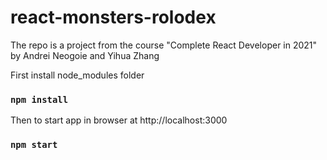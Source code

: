 # react-monsters-rolodex
The repo is a project from the course "Complete React Developer in 2021" by 
Andrei Neogoie and Yihua Zhang

First install node_modules folder
### `npm install`

Then to start app in browser at http://localhost:3000
### `npm start`
